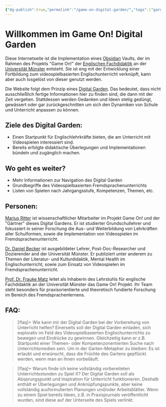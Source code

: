 ```yaml
---
{"dg-publish":true,"permalink":"/game-on-digital-garden/","tags":["gardenEntry"],"noteIcon":""}
---
```


# Willkommen im Game On! Digital Garden

Diese Internetseite ist die Implementation eines [Obsidian](https://obsidian.md/) Vaults, der im Rahmen des Projekts "Game On!" der [Englischen Fachdidaktik](https://www.uni-muenster.de/Anglistik/Research/Tefl/) an der [Universität Münster](https://www.uni-muenster.de/) entsteht. Sie ist eng mit der Entwicklung einer Fortbildung zum videospielbasierten Englischunterricht verknüpft, kann aber auch losgelöst von dieser genutzt werden.

Die Website folgt dem Prinzip eines [Digital Garden](https://nesslabs.com/digital-garden-set-up). Das bedeutet, dass nicht ausschließlich fertige Informationen hier zu finden sind, die dann mit der Zeit vergehen. Stattdessen werden Gedanken und Ideen stetig gedüngt, gewässert oder gar zurückgeschnitten um sich den Dynamiken von Schule und Unterricht anpassen zu können. 

## Ziele des Digital Garden:

- Einen Startpunkt für Englischlehrkräfte bieten, die am Unterricht mit Videospielen interessiert sind.
- Bereits erfolgte didaktische Überlegungen und Implementationen bündeln und zugänglich machen.
## Wo geht es weiter?

- Mehr Informationen zur Navigation des Digital Garden
- Grundbegriffe des Videospielbasierten Fremdsprachenunterrichts
- Listen von Spielen nach Jahrgangsstufe, Kompetenzen, Themen, etc.

## Personen:

[Marius Ritter](https://www.uni-muenster.de/Anglistik/Research/Tefl/team/marius_ritter.html) ist wissenschaftlicher Mitarbeiter im Projekt Game On! und der "Gärtner" dieses Digital Gardens. Er ist studierter Grundschullehrer und fokussiert in seiner Forschung die Aus- und Weiterbildung von Lehrkräften aller Schulformen, sowie die Implementation von Videospielen im Fremdsprachenunterricht.

[Dr. Daniel Becker](https://www.uni-muenster.de/Anglistik/Research/Tefl/team/daniel_becker.html) ist ausgebildeter Lehrer, Post-Doc-Researcher und Dozierender and der Universität Münster. Er publiziert unter anderem zu Themen der Literatur- und Kulturdidaktik, Mental Health im Englischunterricht, sowie zum Einsatz von Videospielen im Fremdsprachenunterricht. 

[Prof. Dr. Frauke Matz](https://www.uni-muenster.de/Anglistik/Research/Tefl/team/Prof._Dr._Frauke_Matz) leitet als Inhaberin des Lehrstuhls für englische Fachdidaktik an der Universität Münster das Game On! Projekt. Ihr Team steht besonders für praxisorientierte und theoretisch fundierte Forschung im Bereich des Fremdsprachenlernens.

## FAQ:

>[!faq]+ Wie kann mir der Digital Garden bei der Vorbereitung von Unterricht helfen?
>Einerseits soll der Digital Garden einladen, sich explorativ im Feld des Videospielbasierten Englischunterrichts zu bewegen und Eindrücke zu gewinnen. Gleichzeitig kann er z.B. Startpunkt einer Themen- oder Kompetenzorientierten Suche nach Unterrichtsmedien sein. Um in der Garten-Metapher zu bleiben: Es ist erlaubt und erwünscht, dass die Früchte des Gartens gepflückt werden, wenn man an ihnen vorbeiläuft.

>[!faq]+ Warum finde ich keine vollständig vorbereiteten Unterrichtsstunden zu Spiel X?
>Der Digital Garden soll als Absprungspunkt und Inspiration für Unterricht funktionieren. Deshalb enthält er Überlegungen und Anknüpfungspunkte, aber keine vollständig ausformulierten Planungen und/oder Arbeitsblätter. Wenn zu einem Spiel bereits Ideen, z.B. in Praxisjournals veröffentlicht wurden, sind diese auf der Unterseite des Spiels verlinkt.


